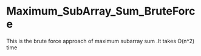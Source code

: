 # Maximum_SubArray_Sum_BruteForce
This is the brute force approach of maximum subarray sum .It takes O(n^2) time 
